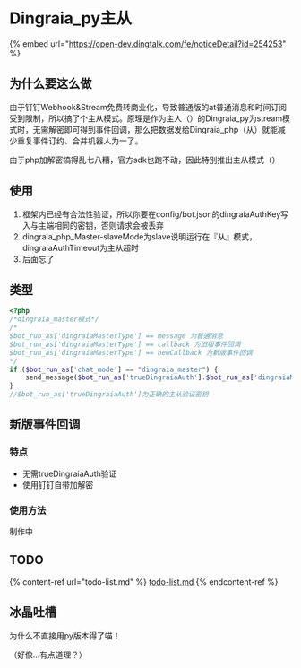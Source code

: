 # Dingraia\_py主从

{% embed url="https://open-dev.dingtalk.com/fe/noticeDetail?id=254253" %}

## 为什么要这么做

由于钉钉Webhook\&Stream免费转商业化，导致普通版的at普通消息和时间订阅受到限制，所以搞了个主从模式。原理是作为主人（）的Dingraia\_py为stream模式时，无需解密即可得到事件回调，那么把数据发给Dingraia\_php（从）就能减少重复事件订约、合并机器人为一了。

由于php加解密搞得乱七八糟，官方sdk也跑不动，因此特别推出主从模式（）

## 使用

1. 框架内已经有合法性验证，所以你要在config/bot.json的dingraiaAuthKey写入与主端相同的密钥，否则请求会被丢弃
2. dingraia\_php\_Master-slaveMode为slave说明运行在『从』模式，dingraiaAuthTimeout为主从超时
3. 后面忘了

## 类型

```php
<?php
/*dingraia_master模式*/
/*
$bot_run_as['dingraiaMasterType'] == message 为普通消息
$bot_run_as['dingraiaMasterType'] == callback 为旧版事件回调
$bot_run_as['dingraiaMasterType'] == newCallback 为新版事件回调
*/
if ($bot_run_as['chat_mode'] == "dingraia_master") {
    send_message($bot_run_as['trueDingraiaAuth'].$bot_run_as['dingraiaMasterType'],"原神启动");
}
//$bot_run_as['trueDingraiaAuth']为正确的主从验证密钥
```

## 新版事件回调

### 特点

* 无需trueDingraiaAuth验证
* 使用钉钉自带加解密

### 使用方法

制作中

## TODO

{% content-ref url="todo-list.md" %}
[todo-list.md](todo-list.md)
{% endcontent-ref %}

## 冰晶吐槽

为什么不直接用py版本得了喵！

（好像...有点道理？）
